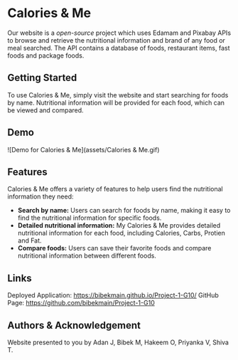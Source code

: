 # Calories & Me

Our website is a *open-source* project which uses Edamam and Pixabay APIs to browse and retrieve the nutritional information and brand of any food or meal searched. The API contains a database of foods, restaurant items, fast foods and package foods.

## Getting Started
To use Calories & Me, simply visit the website and start searching for foods by name. Nutritional information will be provided for each food, which can be viewed and compared.

## Demo

![Demo for Calories & Me](assets/Calories & Me.gif)

## Features
Calories & Me offers a variety of features to help users find the nutritional information they need:

- **Search by name:** Users can search for foods by name, making it easy to find the nutritional information for specific foods.
- **Detailed nutritional information:** My Calories & Me provides detailed nutritional information for each food, including Calories, Carbs, Protien and Fat.
- **Compare foods:** Users can save their favorite foods and compare nutritional information between different foods.

## Links
Deployed Application: https://bibekmain.github.io/Project-1-G10/
GitHub Page: https://github.com/bibekmain/Project-1-G10

## Authors & Acknowledgement
Website presented to you by Adan J, Bibek M, Hakeem O, Priyanka V, Shiva T.
